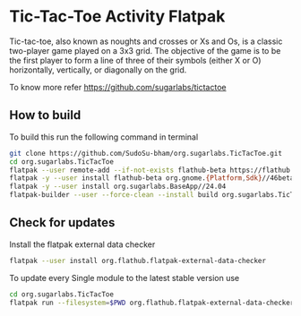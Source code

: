 # Tic-Tac-Toe Activity Flatpak

Tic-tac-toe, also known as noughts and crosses or Xs and Os, is a classic two-player game played on a 3x3 grid. The objective of the game is to be the first player to form a line of three of their symbols (either X or O) horizontally, vertically, or diagonally on the grid.

To know more refer https://github.com/sugarlabs/tictactoe

## How to build

To build this run the following command in terminal

```bash
git clone https://github.com/SudoSu-bham/org.sugarlabs.TicTacToe.git
cd org.sugarlabs.TicTacToe
flatpak --user remote-add --if-not-exists flathub-beta https://flathub.org/beta-repo/flathub-beta.flatpakrepo
flatpak -y --user install flathub-beta org.gnome.{Platform,Sdk}//46beta
flatpak -y --user install org.sugarlabs.BaseApp//24.04
flatpak-builder --user --force-clean --install build org.sugarlabs.TicTacToe.json
```


## Check for updates
Install the flatpak external data checker

```bash
flatpak --user install org.flathub.flatpak-external-data-checker
```
To update every Single module to the latest stable version use

```bash
cd org.sugarlabs.TicTacToe
flatpak run --filesystem=$PWD org.flathub.flatpak-external-data-checker org.sugarlabs.TicTacToe.json
```
